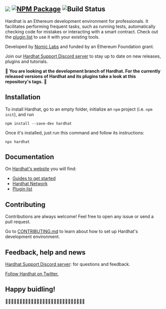 ![](https://user-images.githubusercontent.com/176499/96893278-ebc67580-1460-11eb-9530-d5df3a3d65d0.png)
[![NPM Package](https://img.shields.io/npm/v/hardhat.svg?style=flat-square)](https://www.npmjs.org/package/hardhat)
![Build Status](https://github.com/nomiclabs/hardhat/workflows/CI/badge.svg)
---------
Hardhat is an Ethereum development environment for professionals. It facilitates performing frequent tasks, such as running tests, automatically checking code for mistakes or interacting with a smart contract. Check out the [plugin list](https://hardhat.org/plugins/) to use it with your existing tools.

Developed by [Nomic Labs](https://nomiclabs.io/) and funded by an Ethereum Foundation grant.

Join our [Hardhat Support Discord server](https://hardhat.org/discord) to stay up to date on new releases, plugins and tutorials.

🚧 **You are looking at the development branch of Hardhat. For the currently released versions of Hardhat and its plugins take a look at this repository's tags.** 🚧

## Installation

To install Hardhat, go to an empty folder, initialize an `npm` project (i.e. `npm init`), and run

```
npm install --save-dev hardhat
```

Once it's installed, just run this command and follow its instructions:

```
npx hardhat
```   

## Documentation

On [Hardhat's website](https://hardhat.org) you will find:

- [Guides to get started](https://hardhat.org/getting-started/)
- [Hardhat Network](https://hardhat.org/hardhat-network/)
- [Plugin list](https://hardhat.org/plugins/)


## Contributing

Contributions are always welcome! Feel free to open any issue or send a pull request.

Go to [CONTRIBUTING.md](./CONTRIBUTING.md) to learn about how to set up Hardhat's development environment. 

## Feedback, help and news

[Hardhat Support Discord server](https://hardhat.org/discord): for questions and feedback.

[Follow Hardhat on Twitter.](https://twitter.com/HardhatHQ)


## Happy buidling!

👷‍♀️👷‍♂️👷‍♀️👷‍♂️👷‍♀️👷‍♂️👷‍♀️👷‍♂️👷‍♀️👷‍♂️👷‍♀️👷‍♂️👷‍♀️👷‍♂️
